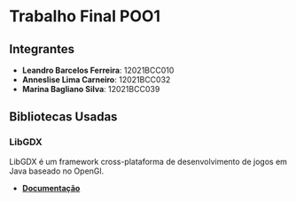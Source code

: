 # Trabalho Final POO1

## Integrantes 
* **Leandro Barcelos Ferreira**: 12021BCC010
* **Anneslise Lima Carneiro**: 12021BCC032
* **Marina Bagliano Silva**: 12021BCC039 
	
## Bibliotecas Usadas

### **LibGDX** 
LibGDX é um framework cross-plataforma de desenvolvimento de jogos em Java baseado no OpenGl.
* [**Documentação**](https://libgdx.com/wiki/)


